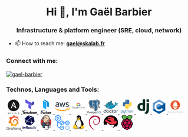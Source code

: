 <h1 align="center">Hi 👋, I'm Gaël Barbier</h1>
<h3 align="center">Infrastructure & platform engineer (SRE, cloud, network)</h3>

- 📫 How to reach me: **gael@skalab.fr**

<h3 align="left">Connect with me:</h3>
<p align="left">
<a href="https://linkedin.com/in/gael-barbier" target="blank"><img align="center" src="https://raw.githubusercontent.com/rahuldkjain/github-profile-readme-generator/master/src/images/icons/Social/linked-in-alt.svg" alt="gael-barbier" height="30" width="40" /></a>
</p>

<h3 align="left">Technos, Languages and Tools:</h3>
<p align="left">
	<a href="https://www.ansible.com/" target="_blank" rel="noreferrer"> <img src="https://raw.githubusercontent.com/devicons/devicon/master/icons/ansible/ansible-original-wordmark.svg" alt="ansible" width="40" height="40"/> </a>
	<a href="#" target="_blank" rel="noreferrer"> <img src="https://raw.githubusercontent.com/devicons/devicon/master/icons/terraform/terraform-original-wordmark.svg" alt="terraform" width="40" height="40"/> </a>
	<a href="#" target="_blank" rel="noreferrer"> <img src="https://raw.githubusercontent.com/devicons/devicon/master/icons/packer/packer-original-wordmark.svg" alt="packer" width="40" height="40"/> </a>
	<a href="#" target="_blank" rel="noreferrer"> <img src="https://raw.githubusercontent.com/devicons/devicon/master/icons/amazonwebservices/amazonwebservices-original-wordmark.svg" alt="amazonwebservices" width="40" height="40"/> </a>
	<a href="#" target="_blank" rel="noreferrer"> <img src="https://raw.githubusercontent.com/devicons/devicon/master/icons/googlecloud/googlecloud-original-wordmark.svg" alt="googlecloud" width="40" height="40"/> </a>
	<a href="#" target="_blank" rel="noreferrer"> <img src="https://raw.githubusercontent.com/devicons/devicon/master/icons/postgresql/postgresql-original-wordmark.svg" alt="postgresql" width="40" height="40"/> </a>
	<a href="#" target="_blank" rel="noreferrer"> <img src="https://raw.githubusercontent.com/devicons/devicon/master/icons/docker/docker-original-wordmark.svg" alt="docker" width="40" height="40"/> </a>
	<a href="#" target="_blank" rel="noreferrer"> <img src="https://raw.githubusercontent.com/devicons/devicon/master/icons/python/python-original-wordmark.svg" alt="python" width="40" height="40"/> </a>
	<a href="#" target="_blank" rel="noreferrer"> <img src="https://raw.githubusercontent.com/devicons/devicon/master/icons/django/django-plain.svg" alt="django" width="40" height="40"/> </a>
	<a href="#" target="_blank" rel="noreferrer"> <img src="https://raw.githubusercontent.com/devicons/devicon/master/icons/c/c-original.svg" alt="c" width="40" height="40"/> </a>
	<a href="#" target="_blank" rel="noreferrer"> <img src="https://raw.githubusercontent.com/devicons/devicon/master/icons/prometheus/prometheus-original-wordmark.svg" alt="prometheus" width="40" height="40"/> </a>
	<a href="#" target="_blank" rel="noreferrer"> <img src="https://raw.githubusercontent.com/devicons/devicon/master/icons/grafana/grafana-original-wordmark.svg" alt="grafana" width="40" height="40"/> </a>
	<a href="#" target="_blank" rel="noreferrer"> <img src="https://raw.githubusercontent.com/devicons/devicon/master/icons/influxdb/influxdb-original-wordmark.svg" alt="influxdb" width="40" height="40"/> </a>
	<a href="#" target="_blank" rel="noreferrer"> <img src="https://raw.githubusercontent.com/devicons/devicon/master/icons/jenkins/jenkins-original.svg" alt="jenkins" width="40" height="40"/> </a>
	<a href="#" target="_blank" rel="noreferrer"> <img src="https://raw.githubusercontent.com/devicons/devicon/master/icons/githubactions/githubactions-original.svg" alt="githubactions" width="40" height="40"/> </a>
	<a href="#" target="_blank" rel="noreferrer"> <img src="https://raw.githubusercontent.com/devicons/devicon/master/icons/linux/linux-original.svg" alt="linux" width="40" height="40"/> </a>
	<a href="#" target="_blank" rel="noreferrer"> <img src="https://raw.githubusercontent.com/devicons/devicon/master/icons/debian/debian-original.svg" alt="debian" width="40" height="40"/> </a>
	<a href="#" target="_blank" rel="noreferrer"> <img src="https://raw.githubusercontent.com/devicons/devicon/master/icons/redhat/redhat-original.svg" alt="redhat" width="40" height="40"/> </a>
	<a href="#" target="_blank" rel="noreferrer"> <img src="https://raw.githubusercontent.com/devicons/devicon/master/icons/raspberrypi/raspberrypi-original.svg" alt="raspberrypi" width="40" height="40"/> </a>
</p>
